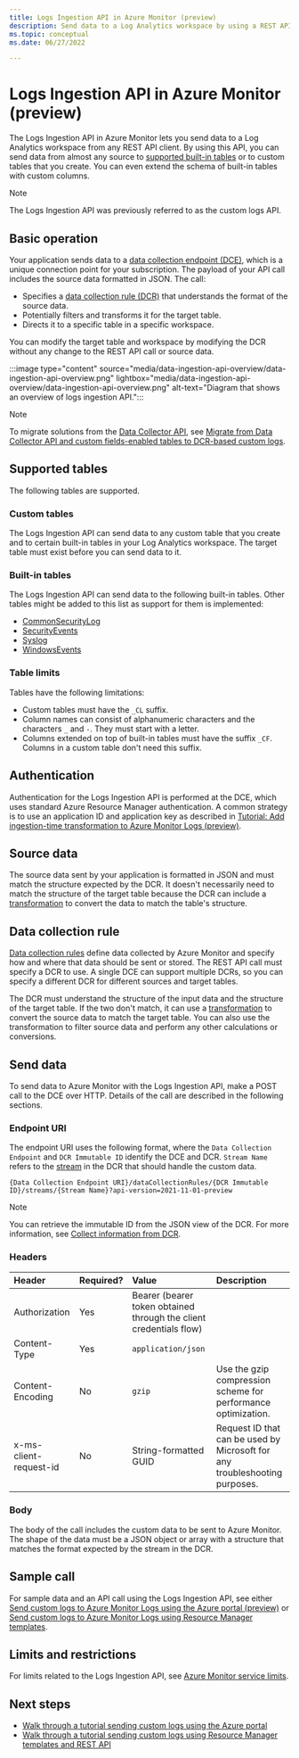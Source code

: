 ```yaml
---
title: Logs Ingestion API in Azure Monitor (preview)
description: Send data to a Log Analytics workspace by using a REST API.
ms.topic: conceptual
ms.date: 06/27/2022

---
```


# Logs Ingestion API in Azure Monitor (preview)

The Logs Ingestion API in Azure Monitor lets you send data to a Log Analytics workspace from any REST API client. By using this API, you can send data from almost any source to [supported built-in tables](#supported-tables) or to custom tables that you create. You can even extend the schema of built-in tables with custom columns.

> [!NOTE]
> The Logs Ingestion API was previously referred to as the custom logs API.

## Basic operation

Your application sends data to a [data collection endpoint (DCE)](../essentials/data-collection-endpoint-overview.md), which is a unique connection point for your subscription. The payload of your API call includes the source data formatted in JSON. The call:

- Specifies a [data collection rule (DCR)](../essentials/data-collection-rule-overview.md) that understands the format of the source data.
- Potentially filters and transforms it for the target table.
- Directs it to a specific table in a specific workspace.

You can modify the target table and workspace by modifying the DCR without any change to the REST API call or source data.

:::image type="content" source="media/data-ingestion-api-overview/data-ingestion-api-overview.png" lightbox="media/data-ingestion-api-overview/data-ingestion-api-overview.png" alt-text="Diagram that shows an overview of logs ingestion API.":::

> [!NOTE]
> To migrate solutions from the [Data Collector API](data-collector-api.md), see [Migrate from Data Collector API and custom fields-enabled tables to DCR-based custom logs](custom-logs-migrate.md).

## Supported tables

The following tables are supported.

### Custom tables

The Logs Ingestion API can send data to any custom table that you create and to certain built-in tables in your Log Analytics workspace. The target table must exist before you can send data to it.

### Built-in tables

The Logs Ingestion API can send data to the following built-in tables. Other tables might be added to this list as support for them is implemented:

- [CommonSecurityLog](/azure/azure-monitor/reference/tables/commonsecuritylog)
- [SecurityEvents](/azure/azure-monitor/reference/tables/securityevent)
- [Syslog](/azure/azure-monitor/reference/tables/syslog)
- [WindowsEvents](/azure/azure-monitor/reference/tables/windowsevent)

### Table limits

Tables have the following limitations:

* Custom tables must have the `_CL` suffix.
* Column names can consist of alphanumeric characters and the characters `_` and `-`. They must start with a letter.  
* Columns extended on top of built-in tables must have the suffix `_CF`. Columns in a custom table don't need this suffix.

## Authentication

Authentication for the Logs Ingestion API is performed at the DCE, which uses standard Azure Resource Manager authentication. A common strategy is to use an application ID and application key as described in [Tutorial: Add ingestion-time transformation to Azure Monitor Logs (preview)](tutorial-logs-ingestion-portal.md).

## Source data

The source data sent by your application is formatted in JSON and must match the structure expected by the DCR. It doesn't necessarily need to match the structure of the target table because the DCR can include a [transformation](../essentials//data-collection-transformations.md) to convert the data to match the table's structure.

## Data collection rule

[Data collection rules](../essentials/data-collection-rule-overview.md) define data collected by Azure Monitor and specify how and where that data should be sent or stored. The REST API call must specify a DCR to use. A single DCE can support multiple DCRs, so you can specify a different DCR for different sources and target tables.

The DCR must understand the structure of the input data and the structure of the target table. If the two don't match, it can use a [transformation](../essentials/data-collection-transformations.md) to convert the source data to match the target table. You can also use the transformation to filter source data and perform any other calculations or conversions.

## Send data

To send data to Azure Monitor with the Logs Ingestion API, make a POST call to the DCE over HTTP. Details of the call are described in the following sections.

### Endpoint URI

The endpoint URI uses the following format, where the `Data Collection Endpoint` and `DCR Immutable ID` identify the DCE and DCR. `Stream Name` refers to the [stream](../essentials/data-collection-rule-structure.md#custom-logs) in the DCR that should handle the custom data.

```
{Data Collection Endpoint URI}/dataCollectionRules/{DCR Immutable ID}/streams/{Stream Name}?api-version=2021-11-01-preview
```

> [!NOTE]
> You can retrieve the immutable ID from the JSON view of the DCR. For more information, see [Collect information from DCR](tutorial-logs-ingestion-portal.md#collect-information-from-dcr).

### Headers

| Header | Required? | Value | Description |
|:---|:---|:---|:---|
| Authorization     | Yes | Bearer (bearer token obtained through the client credentials flow)  | |
| Content-Type      | Yes | `application/json` | |
| Content-Encoding  | No  | `gzip` | Use the gzip compression scheme for performance optimization. |
| x-ms-client-request-id | No | String-formatted GUID |  Request ID that can be used by Microsoft for any troubleshooting purposes.  |

### Body

The body of the call includes the custom data to be sent to Azure Monitor. The shape of the data must be a JSON object or array with a structure that matches the format expected by the stream in the DCR.

## Sample call

For sample data and an API call using the Logs Ingestion API, see either [Send custom logs to Azure Monitor Logs using the Azure portal (preview)](tutorial-logs-ingestion-portal.md) or [Send custom logs to Azure Monitor Logs using Resource Manager templates](tutorial-logs-ingestion-api.md).

## Limits and restrictions

For limits related to the Logs Ingestion API, see [Azure Monitor service limits](../service-limits.md#logs-ingestion-api).

## Next steps

- [Walk through a tutorial sending custom logs using the Azure portal](tutorial-logs-ingestion-portal.md)
- [Walk through a tutorial sending custom logs using Resource Manager templates and REST API](tutorial-logs-ingestion-api.md)
